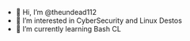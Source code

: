 - 👋 Hi, I’m @theundead112
- 👀 I’m interested in CyberSecurity and Linux Destos
- 🌱 I’m currently learning Bash CL
